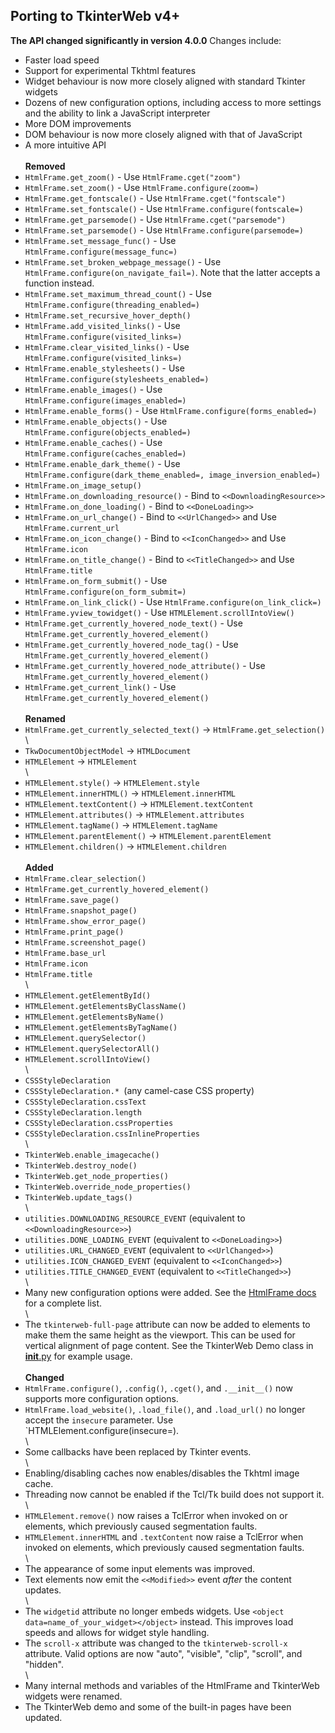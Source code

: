 ## Porting to TkinterWeb v4+

**The API changed significantly in version 4.0.0**
Changes include:
* Faster load speed
* Support for experimental Tkhtml features
* Widget behaviour is now more closely aligned with standard Tkinter widgets
* Dozens of new configuration options, including access to more settings and the ability to link a JavaScript interpreter
* More DOM improvements
* DOM behaviour is now more closely aligned with that of JavaScript
* A more intuitive API\
\
**Removed**
* `HtmlFrame.get_zoom()` - Use `HtmlFrame.cget("zoom")`
* `HtmlFrame.set_zoom()` - Use `HtmlFrame.configure(zoom=)`
* `HtmlFrame.get_fontscale()` - Use `HtmlFrame.cget("fontscale")`
* `HtmlFrame.set_fontscale()` - Use `HtmlFrame.configure(fontscale=)`
* `HtmlFrame.get_parsemode()` - Use `HtmlFrame.cget("parsemode")`
* `HtmlFrame.set_parsemode()` - Use `HtmlFrame.configure(parsemode=)`
* `HtmlFrame.set_message_func()` - Use `HtmlFrame.configure(message_func=)`
* `HtmlFrame.set_broken_webpage_message()` - Use `HtmlFrame.configure(on_navigate_fail=)`. Note that the latter accepts a function instead.
* `HtmlFrame.set_maximum_thread_count()` - Use `HtmlFrame.configure(threading_enabled=)`
* `HtmlFrame.set_recursive_hover_depth()`
* `HtmlFrame.add_visited_links()` - Use `HtmlFrame.configure(visited_links=)`
* `HtmlFrame.clear_visited_links()` - Use `HtmlFrame.configure(visited_links=)`
* `HtmlFrame.enable_stylesheets()` - Use `HtmlFrame.configure(stylesheets_enabled=)`
* `HtmlFrame.enable_images()` - Use `HtmlFrame.configure(images_enabled=)`
* `HtmlFrame.enable_forms()` - Use `HtmlFrame.configure(forms_enabled=)`
* `HtmlFrame.enable_objects()` - Use `HtmlFrame.configure(objects_enabled=)`
* `HtmlFrame.enable_caches()` - Use `HtmlFrame.configure(caches_enabled=)`
* `HtmlFrame.enable_dark_theme()` - Use `HtmlFrame.configure(dark_theme_enabled=, image_inversion_enabled=)`
* `HtmlFrame.on_image_setup()`
* `HtmlFrame.on_downloading_resource()` - Bind to `<<DownloadingResource>>`
* `HtmlFrame.on_done_loading()` - Bind to `<<DoneLoading>>`
* `HtmlFrame.on_url_change()` - Bind to `<<UrlChanged>>` and Use `HtmlFrame.current_url`
* `HtmlFrame.on_icon_change()` - Bind to `<<IconChanged>>` and Use `HtmlFrame.icon`
* `HtmlFrame.on_title_change()` - Bind to `<<TitleChanged>>` and Use `HtmlFrame.title`
* `HtmlFrame.on_form_submit()` - Use `HtmlFrame.configure(on_form_submit=)`
* `HtmlFrame.on_link_click()` - Use `HtmlFrame.configure(on_link_click=)`
* `HtmlFrame.yview_towidget()` - Use `HTMLElement.scrollIntoView()`
* `HtmlFrame.get_currently_hovered_node_text()` - Use `HtmlFrame.get_currently_hovered_element()`
* `HtmlFrame.get_currently_hovered_node_tag()` - Use `HtmlFrame.get_currently_hovered_element()`
* `HtmlFrame.get_currently_hovered_node_attribute()` - Use `HtmlFrame.get_currently_hovered_element()`
* `HtmlFrame.get_current_link()` - Use `HtmlFrame.get_currently_hovered_element()`\
\
**Renamed**
* `HtmlFrame.get_currently_selected_text()` -> `HtmlFrame.get_selection()`\
\
* `TkwDocumentObjectModel` -> `HTMLDocument`
* `HTMLElement` -> `HTMLElement`\
\
* `HTMLElement.style()` -> `HTMLElement.style`
* `HTMLElement.innerHTML()` -> `HTMLElement.innerHTML`
* `HTMLElement.textContent()` -> `HTMLElement.textContent`
* `HTMLElement.attributes()` -> `HTMLElement.attributes`
* `HTMLElement.tagName()` -> `HTMLElement.tagName`
* `HTMLElement.parentElement()` -> `HTMLElement.parentElement`
* `HTMLElement.children()` -> `HTMLElement.children`\
\
**Added**
* `HtmlFrame.clear_selection()`
* `HtmlFrame.get_currently_hovered_element()`
* `HtmlFrame.save_page()`
* `HtmlFrame.snapshot_page()`
* `HtmlFrame.show_error_page()`
* `HtmlFrame.print_page()`
* `HtmlFrame.screenshot_page()`
* `HtmlFrame.base_url`
* `HtmlFrame.icon`
* `HtmlFrame.title`\
\
* `HTMLElement.getElementById()`
* `HTMLElement.getElementsByClassName()`
* `HTMLElement.getElementsByName()`
* `HTMLElement.getElementsByTagName()`
* `HTMLElement.querySelector()`
* `HTMLElement.querySelectorAll()`
* `HTMLElement.scrollIntoView()`\
\
* `CSSStyleDeclaration`
* `CSSStyleDeclaration.* `(any camel-case CSS property)
* `CSSStyleDeclaration.cssText`
* `CSSStyleDeclaration.length`
* `CSSStyleDeclaration.cssProperties`
* `CSSStyleDeclaration.cssInlineProperties`\
\
* `TkinterWeb.enable_imagecache()`
* `TkinterWeb.destroy_node()`
* `TkinterWeb.get_node_properties()`
* `TkinterWeb.override_node_properties()`
* `TkinterWeb.update_tags()`\
\
* `utilities.DOWNLOADING_RESOURCE_EVENT` (equivalent to `<<DownloadingResource>>`)
* `utilities.DONE_LOADING_EVENT` (equivalent to `<<DoneLoading>>`)
* `utilities.URL_CHANGED_EVENT` (equivalent to `<<UrlChanged>>`)
* `utilities.ICON_CHANGED_EVENT` (equivalent to `<<IconChanged>>`)
* `utilities.TITLE_CHANGED_EVENT` (equivalent to `<<TitleChanged>>`)\
\
* Many new configuration options were added. See the [HtmlFrame docs](/docs/HTMLFRAME.md#key-methods) for a complete list.\
\
* The `tkinterweb-full-page` attribute can now be added to elements to make them the same height as the viewport. This can be used for vertical alignment of page content. See the TkinterWeb Demo class in [__init__.py](../tkinterweb/__init__.py) for example usage.\
\
**Changed**
* `HtmlFrame.configure()`, `.config()`, `.cget()`, and `.__init__()` now supports more configuration options.
* `HtmlFrame.load_website()`, `.load_file()`, and `.load_url()` no longer accept the `insecure` parameter. Use `HTMLElement.configure(insecure=).\
\
* Some callbacks have been replaced by Tkinter events.\
\
* Enabling/disabling caches now enables/disables the Tkhtml image cache.
* Threading now cannot be enabled if the Tcl/Tk build does not support it.\
\
* `HTMLElement.remove()` now raises a TclError when invoked on <html> or <body> elements, which previously caused segmentation faults.
* `HTMLElement.innerHTML` and `.textContent` now raise a TclError when invoked on <html> elements, which previously caused segmentation faults.\
\
* The appearance of some input elements was improved.
* Text elements now emit the `<<Modified>>` event *after* the content updates.\
\
* The `widgetid` attribute no longer embeds widgets. Use `<object data=name_of_your_widget></object>` instead. This improves load speeds and allows for widget style handling.
* The `scroll-x` attribute was changed to the `tkinterweb-scroll-x` attribute. Valid options are now "auto", "visible", "clip", "scroll", and "hidden".\
\
* Many internal methods and variables of the HtmlFrame and TkinterWeb widgets were renamed.
* The TkinterWeb demo and some of the built-in pages have been updated.